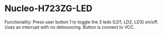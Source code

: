 # Nucleo-H723ZG-LED
Functionality: Press user button 1 to toggle the 3 leds (LD1, LD2, LD3) on/off. Uses an interrupt with no debouncing. Button is connect to VCC. 
